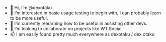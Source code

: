 - 👋 Hi, I’m @dexotaku
- 👀 I’m interested in basic usage testing to begin with, I can probably learn to be more useful.
- 🌱 I’m currently relearning how to be useful in assisting other devs.
- 💞️ I’m looking to collaborate on projects like WT.Social.
- 📫 I am easily found pretty much everywhere as dexotaku / dex otaku

<!---
dexotaku/dexotaku is a ✨ special ✨ repository because its `README.md` (this file) appears on your GitHub profile.
You can click the Preview link to take a look at your changes.
--->
